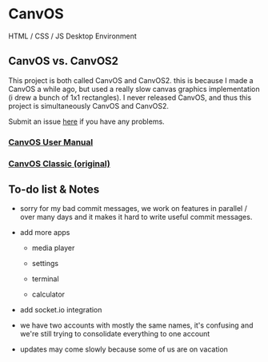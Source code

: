 # CanvOS
HTML / CSS / JS Desktop Environment

## CanvOS vs. CanvOS2

This project is both called CanvOS and CanvOS2. this is because I made a CanvOS a while ago, but used a really slow canvas graphics implementation (i drew a bunch of 1x1 rectangles). I never released CanvOS, and thus this project is simultaneously CanvOS and CanvOS2.

Submit an issue [here](https://github.com/creatively-stupid/canvos/issues/new) if you have any problems.

### [CanvOS User Manual](https://docs.google.com/document/d/1rXQyqDcJKOt74pPxdw4zRbT2L4rDulDRoVwh8JqtnZw/)

### [CanvOS Classic (original)](https://github.com/CreativelyStupid/canvos-classic)

## To-do list & Notes

- sorry for my bad commit messages, we work on features in parallel / over many days and it makes it hard to write useful commit messages.

- add more apps

  - media player

  - settings

  - terminal

  - calculator

- add socket.io integration

- we have two accounts with mostly the same names, it's confusing and we're still trying to consolidate everything to one account

- updates may come slowly because some of us are on vacation
